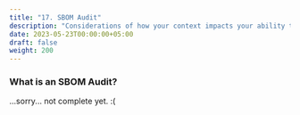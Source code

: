 ```yaml
---
title: "17. SBOM Audit"
description: "Considerations of how your context impacts your ability to gain value from an SBOM Audit"
date: 2023-05-23T00:00:00+05:00
draft: false
weight: 200
---
```


### What is an SBOM Audit?
...sorry... not complete yet. :(

